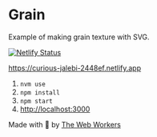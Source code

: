 # Grain

Example of making grain texture with SVG.

[![Netlify Status](https://api.netlify.com/api/v1/badges/fa48e291-9028-4cf8-8d77-7774e2fdd23f/deploy-status)](https://app.netlify.com/sites/curious-jalebi-2448ef/deploys)

<https://curious-jalebi-2448ef.netlify.app>

1. `nvm use`
2. `npm install`
3. `npm start`
4. <http://localhost:3000>

Made with 💛 by [The Web Workers](https://thewebworkers.co)
